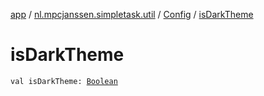 [app](../../index.md) / [nl.mpcjanssen.simpletask.util](../index.md) / [Config](index.md) / [isDarkTheme](.)

# isDarkTheme

`val isDarkTheme: `[`Boolean`](https://kotlinlang.org/api/latest/jvm/stdlib/kotlin/-boolean/index.html)